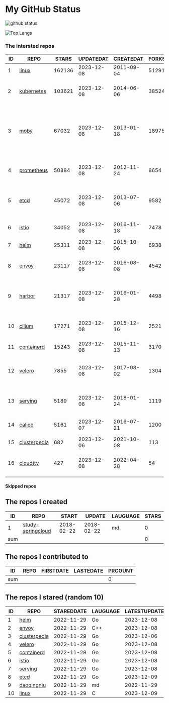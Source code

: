 # My GitHub Status

<img src="https://github-readme-stats-1.yihong0618.vercel.app/api?username=daoqingniu&show_icons=true&&&hide_title=true&count_private=true" alt="github status" />

![Top Langs](https://github-readme-stats-1.yihong0618.vercel.app/api/top-langs/?username=daoqingniu&layout=compact)

<!--START_SECTION:github_repos-->
### The intersted repos
| ID |                              REPO                               | STARS  | UPDATEDAT  | CREATEDAT  | FORKSCOUNT |                                                DESCRIPTIONS                                                |
|----|-----------------------------------------------------------------|--------|------------|------------|------------|------------------------------------------------------------------------------------------------------------|
|  1 | [linux](https://github.com/torvalds/linux)                      | 162136 | 2023-12-08 | 2011-09-04 |      51291 | Linux kernel source tree                                                                                   |
|  2 | [kubernetes](https://github.com/kubernetes/kubernetes)          | 103621 | 2023-12-08 | 2014-06-06 |      38524 | Production-Grade Container Scheduling and Management                                                       |
|  3 | [moby](https://github.com/moby/moby)                            |  67032 | 2023-12-08 | 2013-01-18 |      18975 | The Moby Project - a collaborative project for the container ecosystem to assemble container-based systems |
|  4 | [prometheus](https://github.com/prometheus/prometheus)          |  50884 | 2023-12-08 | 2012-11-24 |       8654 | The Prometheus monitoring system and time series database.                                                 |
|  5 | [etcd](https://github.com/etcd-io/etcd)                         |  45072 | 2023-12-08 | 2013-07-06 |       9582 | Distributed reliable key-value store for the most critical data of a distributed system                    |
|  6 | [istio](https://github.com/istio/istio)                         |  34052 | 2023-12-08 | 2016-11-18 |       7478 | Connect, secure, control, and observe services.                                                            |
|  7 | [helm](https://github.com/helm/helm)                            |  25311 | 2023-12-08 | 2015-10-06 |       6938 | The Kubernetes Package Manager                                                                             |
|  8 | [envoy](https://github.com/envoyproxy/envoy)                    |  23117 | 2023-12-08 | 2016-08-08 |       4542 | Cloud-native high-performance edge/middle/service proxy                                                    |
|  9 | [harbor](https://github.com/goharbor/harbor)                    |  21317 | 2023-12-08 | 2016-01-28 |       4498 | An open source trusted cloud native registry project that stores, signs, and scans content.                |
| 10 | [cilium](https://github.com/cilium/cilium)                      |  17271 | 2023-12-08 | 2015-12-16 |       2521 | eBPF-based Networking, Security, and Observability                                                         |
| 11 | [containerd](https://github.com/containerd/containerd)          |  15243 | 2023-12-08 | 2015-11-13 |       3170 | An open and reliable container runtime                                                                     |
| 12 | [velero](https://github.com/vmware-tanzu/velero)                |   7855 | 2023-12-08 | 2017-08-02 |       1304 | Backup and migrate Kubernetes applications and their persistent volumes                                    |
| 13 | [serving](https://github.com/knative/serving)                   |   5189 | 2023-12-08 | 2018-01-24 |       1119 | Kubernetes-based, scale-to-zero, request-driven compute                                                    |
| 14 | [calico](https://github.com/projectcalico/calico)               |   5161 | 2023-12-07 | 2016-07-21 |       1200 | Cloud native networking and network security                                                               |
| 15 | [clusterpedia](https://github.com/clusterpedia-io/clusterpedia) |    682 | 2023-12-06 | 2021-10-08 |        113 | The Encyclopedia of Kubernetes clusters                                                                    |
| 16 | [cloudtty](https://github.com/cloudtty/cloudtty)                |    427 | 2023-12-08 | 2022-04-28 |         54 | A Friendly Kubernetes CloudShell (Web Terminal) !                                                          |



#### Skipped repos
<!--END_SECTION:github_repos-->

<!--START_SECTION:my_github-->
## The repos I created
| ID  |                                 REPO                                 |   START    |   UPDATE   | LAUGUAGE | STARS |
|-----|----------------------------------------------------------------------|------------|------------|----------|-------|
|   1 | [study-springcloud](https://github.com/daoqingniu/study-springcloud) | 2018-02-22 | 2018-02-22 | md       |     0 |
| sum |                                                                      |            |            |          |     0 |

## The repos I contributed to
| ID  | REPO | FIRSTDATE | LASTEDATE | PRCOUNT |
|-----|------|-----------|-----------|---------|
| sum |      |           |           |       0 |

## The repos I stared (random 10)
| ID |                              REPO                               | STAREDDATE | LAUGUAGE | LATESTUPDATE |
|----|-----------------------------------------------------------------|------------|----------|--------------|
|  1 | [helm](https://github.com/helm/helm)                            | 2022-11-29 | Go       | 2023-12-08   |
|  2 | [envoy](https://github.com/envoyproxy/envoy)                    | 2022-11-29 | C++      | 2023-12-08   |
|  3 | [clusterpedia](https://github.com/clusterpedia-io/clusterpedia) | 2022-11-29 | Go       | 2023-12-06   |
|  4 | [velero](https://github.com/vmware-tanzu/velero)                | 2022-11-29 | Go       | 2023-12-08   |
|  5 | [containerd](https://github.com/containerd/containerd)          | 2022-11-29 | Go       | 2023-12-08   |
|  6 | [istio](https://github.com/istio/istio)                         | 2022-11-29 | Go       | 2023-12-08   |
|  7 | [serving](https://github.com/knative/serving)                   | 2022-11-29 | Go       | 2023-12-08   |
|  8 | [etcd](https://github.com/etcd-io/etcd)                         | 2022-11-29 | Go       | 2023-12-09   |
|  9 | [daoqingniu](https://github.com/daoqingniu/daoqingniu)          | 2022-11-29 | md       | 2022-11-29   |
| 10 | [linux](https://github.com/torvalds/linux)                      | 2022-11-29 | C        | 2023-12-09   |

<!--END_SECTION:my_github-->
